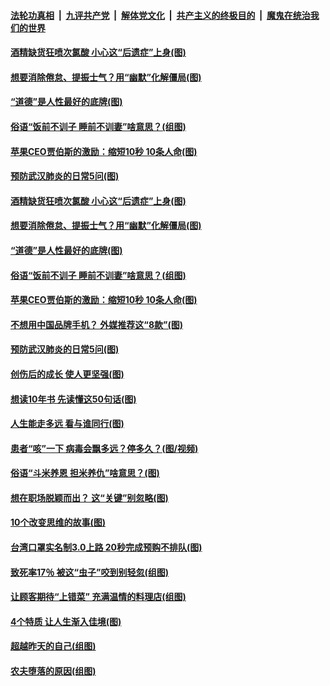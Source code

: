 

####  [法轮功真相](../../../../basic/blob/master/README.md?t=04260531) &nbsp;|&nbsp; [九评共产党](../../../../9ping.md/blob/master/README.md?t=04260531) &nbsp;|&nbsp; [解体党文化](../../../../jtdwh.md/blob/master/README.md?t=04260531)  &nbsp;|&nbsp; [共产主义的终极目的](../../../../gczydzjmd.md/blob/master/README.md?t=04260531) &nbsp;|&nbsp; [魔鬼在统治我们的世界](../../../../mgztzwmdsj.md/blob/master/README.md?t=04260531) 

#### [酒精缺货狂喷次氯酸 小心这“后遗症”上身(图)](../pages/p8/931023.md?t=04260531) 

#### [想要消除倦怠、提振士气？用“幽默”化解僵局(图)](../pages/p8/930795.md?t=04260531) 

#### [“道德”是人性最好的底牌(图)](../pages/p8/930607.md?t=04260531) 

#### [俗语“饭前不训子 睡前不训妻”啥意思？(组图)](../pages/p8/930774.md?t=04260531) 

#### [苹果CEO贾伯斯的激励：缩短10秒 10条人命(图)](../pages/p8/930596.md?t=04260531) 

#### [预防武汉肺炎的日常5问(图)](../pages/p8/930906.md?t=04260531) 

#### [酒精缺货狂喷次氯酸 小心这“后遗症”上身(图)](../pages/p8/931023.md?t=04260531) 

#### [想要消除倦怠、提振士气？用“幽默”化解僵局(图)](../pages/p8/930795.md?t=04260531) 

#### [“道德”是人性最好的底牌(图)](../pages/p8/930607.md?t=04260531) 

#### [俗语“饭前不训子 睡前不训妻”啥意思？(组图)](../pages/p8/930774.md?t=04260531) 

#### [苹果CEO贾伯斯的激励：缩短10秒 10条人命(图)](../pages/p8/930596.md?t=04260531) 

#### [不想用中国品牌手机？ 外媒推荐这“8款”(图)](../pages/p8/930914.md?t=04260531) 

#### [预防武汉肺炎的日常5问(图)](../pages/p8/930906.md?t=04260531) 

#### [创伤后的成长 使人更坚强(图)](../pages/p8/930873.md?t=04260531) 

#### [想读10年书 先读懂这50句话(图)](../pages/p8/930778.md?t=04260531) 

#### [人生能走多远 看与谁同行(图)](../pages/p8/930588.md?t=04260531) 

#### [患者“咳”一下 病毒会飘多远？停多久？(图/视频)](../pages/p8/930782.md?t=04260531) 

#### [俗语“斗米养恩 担米养仇”啥意思？(图)](../pages/p8/930770.md?t=04260531) 

#### [想在职场脱颖而出？ 这“关键”别忽略(图)](../pages/p8/930723.md?t=04260531) 

#### [10个改变思维的故事(图)](../pages/p8/930082.md?t=04260531) 

#### [台湾口罩实名制3.0上路 20秒完成预购不排队(图)](../pages/p8/930687.md?t=04260531) 

#### [致死率17％ 被这“虫子”咬到别轻忽(组图)](../pages/p8/930680.md?t=04260531) 

#### [让顾客期待“上错菜” 充满温情的料理店(组图)](../pages/p8/930072.md?t=04260531) 

#### [4个特质 让人生渐入佳境(图)](../pages/p8/930660.md?t=04260531) 

#### [超越昨天的自己(组图)](../pages/p8/930648.md?t=04260531) 

#### [农夫堕落的原因(组图)](../pages/p8/930570.md?t=04260531) 

